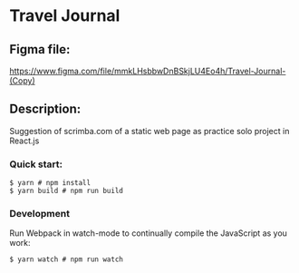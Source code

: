 # Travel Journal

## Figma file:
https://www.figma.com/file/mmkLHsbbwDnBSkjLU4Eo4h/Travel-Journal-(Copy)

## Description:
Suggestion of scrimba.com of a static web page as practice solo project in React.js

### Quick start:

```
$ yarn # npm install
$ yarn build # npm run build
````

### Development

Run Webpack in watch-mode to continually compile the JavaScript as you work:

```
$ yarn watch # npm run watch
```
